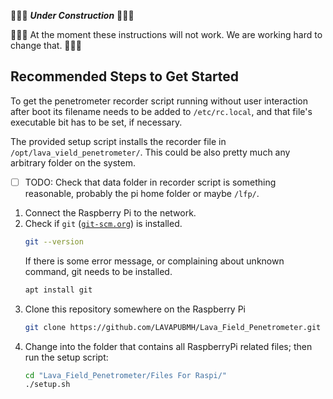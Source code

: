 &#x1F534;&#x1F534;&#x1F534; **_Under Construction_** &#x1F534;&#x1F534;&#x1F534;

&#x1F534;&#x1F534;&#x1F534; At the moment these instructions will not work. We are working hard to change that.
&#x1F534;&#x1F534;&#x1F534;

## Recommended Steps to Get Started

To get the penetrometer recorder script running without user interaction after boot
its filename needs to be added to `/etc/rc.local`, and that file's executable
bit has to be set, if necessary.

The provided setup script installs the recorder file in `/opt/lava_vield_penetrometer/`.
This could be also pretty much any arbitrary folder on the system.  
- [ ] TODO: Check that data folder in recorder script is something reasonable,
  probably the pi home folder or maybe `/lfp/`.

1. Connect the Raspberry Pi to the network.
2. Check if `git` ([`git-scm.org`](https://git-scm.org)) is installed.
   ```bash
   git --version
   ```
   If there is some error message, or complaining about unknown command, git needs
   to be installed.
   ```bash
   apt install git
   ```
3. Clone this repository somewhere on the Raspberry Pi
   ```bash
   git clone https://github.com/LAVAPUBMH/Lava_Field_Penetrometer.git
   ```
4. Change into the folder that contains all RaspberryPi related files; then run
   the setup script:
   ```bash
   cd "Lava_Field_Penetrometer/Files For Raspi/"
   ./setup.sh
   ```
